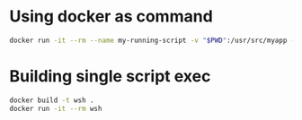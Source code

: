 # Using docker as command

```bash
docker run -it --rm --name my-running-script -v "$PWD":/usr/src/myapp -w /usr/src/myapp php:8.0-cli php index.php
```

# Building single script exec

```bash
docker build -t wsh .
docker run -it --rm wsh
```
